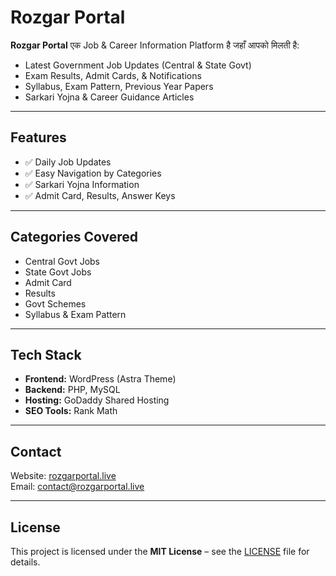 # Rozgar Portal

**Rozgar Portal** एक Job & Career Information Platform है जहाँ आपको मिलती है:

- Latest Government Job Updates (Central & State Govt)
- Exam Results, Admit Cards, & Notifications
- Syllabus, Exam Pattern, Previous Year Papers
- Sarkari Yojna & Career Guidance Articles

---

## Features

- ✅ Daily Job Updates  
- ✅ Easy Navigation by Categories  
- ✅ Sarkari Yojna Information  
- ✅ Admit Card, Results, Answer Keys  

---

## Categories Covered

- Central Govt Jobs  
- State Govt Jobs  
- Admit Card  
- Results  
- Govt Schemes  
- Syllabus & Exam Pattern  

---

## Tech Stack

- **Frontend:** WordPress (Astra Theme)  
- **Backend:** PHP, MySQL  
- **Hosting:** GoDaddy Shared Hosting  
- **SEO Tools:** Rank Math  

---

## Contact

Website: [rozgarportal.live](https://rozgarportal.live)  
Email: contact@rozgarportal.live  

---

## License

This project is licensed under the **MIT License** – see the [LICENSE](LICENSE) file for details.  
